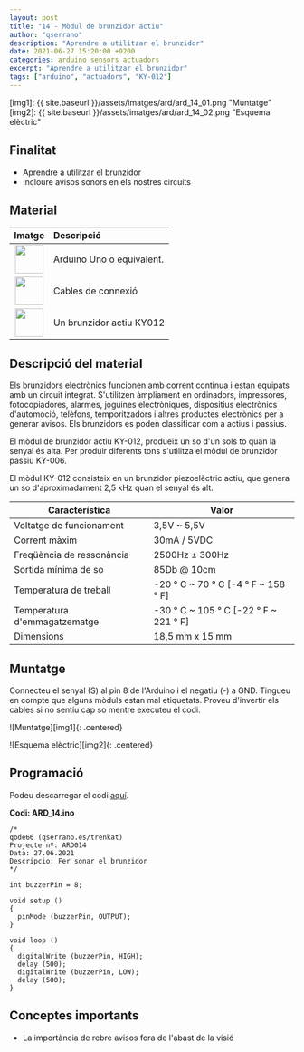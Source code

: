 ```yaml
---
layout: post
title: "14 - Mòdul de brunzidor actiu"
author: "qserrano"
description: "Aprendre a utilitzar el brunzidor"
date: 2021-06-27 15:20:00 +0200
categories: arduino sensors actuadors
excerpt: "Aprendre a utilitzar el brunzidor"
tags: ["arduino", "actuadors", "KY-012"]
---
```


[img1]: {{ site.baseurl }}/assets/imatges/ard/ard_14_01.png "Muntatge"
[img2]: {{ site.baseurl }}/assets/imatges/ard/ard_14_02.png "Esquema elèctric"

## Finalitat

- Aprendre a utilitzar el brunzidor
- Incloure avisos sonors en els nostres circuits

## Material

|                               Imatge                               | Descripció                |
| :----------------------------------------------------------------: | :------------------------ |
| <img src="{{ site.baseurl }}/assets/imatges/mat/mat_unor3.png" width="50" height="50">  | Arduino Uno o equivalent. |
| <img src="{{ site.baseurl }}/assets/imatges/mat/mat_cables.png" width="50" height="50"> | Cables de connexió        |
| <img src="{{ site.baseurl }}/assets/imatges/mat/mat_KY-012.png" width="50" height="50"> | Un brunzidor actiu KY012  |

## Descripció del material

Els brunzidors electrònics funcionen amb corrent continua i estan
equipats amb un circuit integrat. S'utilitzen àmpliament en ordinadors,
impressores, fotocopiadores, alarmes, joguines electròniques,
dispositius electrònics d'automoció, telèfons, temporitzadors i altres
productes electrònics per a generar avisos. Els brunzidors es poden
classificar com a actius i passius.

El mòdul de brunzidor actiu KY-012, produeix un so d'un sols to quan la
senyal és alta. Per produir diferents tons s'utilitza el mòdul de
brunzidor passiu KY-006.

El mòdul KY-012 consisteix en un brunzidor piezoelèctric actiu, que
genera un so d'aproximadament 2,5 kHz quan el senyal és alt.

<div class="tables-post">
<table>
<thead>
<tr>
<th>Característica</th>
<th>Valor</th>
</tr>
</thead>
<tbody>
<tr>
<td>Voltatge de funcionament</td>
<td>3,5V ~ 5,5V</td>
</tr>
<tr>
<td>Corrent màxim</td>
<td>30mA / 5VDC</td>
</tr>
<tr>
<td>Freqüència de ressonància</td>
<td>2500Hz ± 300Hz</td>
</tr>
<tr>
<td>Sortida mínima de so</td>
<td>85Db @ 10cm</td>
</tr>
<tr>
<td>Temperatura de treball</td>
<td>-20 ° C ~ 70 ° C [-4 ° F ~ 158 ° F]</td>
</tr>
<tr>
<td>Temperatura d'emmagatzematge</td>
<td>-30 ° C ~ 105 ° C [-22 ° F ~ 221 ° F]</td>
</tr>
<tr>
<td>Dimensions</td>
<td>18,5 mm x 15 mm</td>
</tr>
</tbody>
</table>
</div>

## Muntatge

Connecteu el senyal (S) al pin 8 de l'Arduino i el negatiu (-) a GND.
Tingueu en compte que alguns mòduls estan mal etiquetats. Proveu
d'invertir els cables si no sentiu cap so mentre executeu el codi.

![Muntatge][img1]{: .centered}

![Esquema elèctric][img2]{: .centered}

## Programació

Podeu descarregar el codi
[aquí](https://drive.google.com/file/d/13Mxdfbo0VG3rP-PNCun1Ep957xYQfdPR/view?usp=share_link).

**Codi: ARD_14.ino**

```Arduino
/*
qode66 (qserrano.es/trenkat)
Projecte nº: ARD014
Data: 27.06.2021
Descripcio: Fer sonar el brunzidor
*/

int buzzerPin = 8;

void setup ()
{
  pinMode (buzzerPin, OUTPUT);
}

void loop ()
{
  digitalWrite (buzzerPin, HIGH);
  delay (500);
  digitalWrite (buzzerPin, LOW);
  delay (500);
}
```

## Conceptes importants

- La importància de rebre avisos fora de l'abast de la visió
